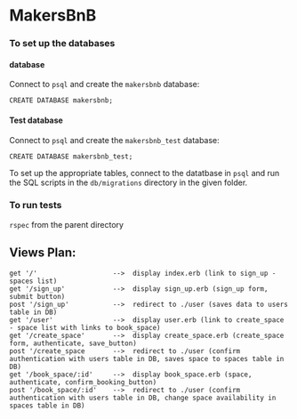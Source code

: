 # MakersBnB


### To set up the databases ###

#### database ####
Connect to `psql` and create the `makersbnb` database:

```
CREATE DATABASE makersbnb;
```

#### Test database ####
Connect to `psql` and create the `makersbnb_test` database:

```
CREATE DATABASE makersbnb_test;
```

To set up the appropriate tables, connect to the datatbase in `psql` and run the SQL scripts in the `db/migrations` directory in the given folder.

### To run tests ###
`rspec` from the parent directory
## Views Plan: ##

```
get '/'                   -->  display index.erb (link to sign_up - spaces list)
get '/sign_up'            -->  display sign_up.erb (sign_up form, submit button)
post '/sign_up'           -->  redirect to ./user (saves data to users table in DB)
get '/user'               -->  display user.erb (link to create_space - space list with links to book_space)
get '/create_space'       -->  display create_space.erb (create_space form, authenticate, save_button)
post '/create_space       -->  redirect to ./user (confirm authentication with users table in DB, saves space to spaces table in DB)
get '/book_space/:id'     -->  display book_space.erb (space, authenticate, confirm_booking_button)
post '/book_space/:id'    -->  redirect to ./user (confirm authentication with users table in DB, change space availability in spaces table in DB)
```
